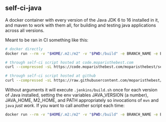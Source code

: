 self-ci-java
------------

A docker container with every version of the Java JDK 6 to 16 installed in it, and maven to work with them all, for building and testing java applications across all versions.

Meant to be ran in CI something like this:

```sh
# docker directly
docker run --rm -v "$HOME/.m2:/m2" -v "$PWD:/build" -e BRANCH_NAME -e BUILD_UID=$UID -e BUILD_GID=$(id -g) moparisthebest/self-ci-java:latest

# through self-ci script hosted at code.moparisthebest.com
curl --compressed -sL https://code.moparisthebest.com/moparisthebest/self-ci/raw/branch/master/build-ci.sh | bash -s -- java

# through self-ci script hosted at github
curl --compressed -sL https://raw.githubusercontent.com/moparisthebest/self-ci/master/build-ci.sh | sed 's@https://code.moparisthebest.com/moparisthebest/self-ci/raw/branch/master@https://raw.githubusercontent.com/moparisthebest/self-ci/master@g' | bash -s -- java
```

Without arguments it will execute `.jenkins/build.sh` once for each version of Java installed, setting the env variables JAVA_VERSION (a number), JAVA_HOME, M2_HOME, and PATH appropriately so invocations of `mvn` and `java` *just work*.  If you want to call another script each time:

```sh
docker run --rm -v "$HOME/.m2:/m2" -v "$PWD:/build" -e BRANCH_NAME -e BUILD_UID=$UID -e BUILD_GID=$(id -g) moparisthebest/self-ci-java:latest run-java-all ./path/to/your/script.sh
```
